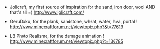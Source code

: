 * Jolicraft, my first source of inspiration for the sand, iron door, wool AND that's all =)
http://www.jolicraft.com/

* GeruDoku, for the plank, sandstone, wheat, water, lava, portal !
http://www.minecraftforum.net/viewtopic.php?&t=77619

* LB Photo Realisme, for the damage animation !
http://www.minecraftforum.net/viewtopic.php?t=136785
